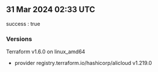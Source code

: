 ## 31 Mar 2024 02:33 UTC

success : true

### Versions

Terraform v1.6.0
on linux_amd64
+ provider registry.terraform.io/hashicorp/alicloud v1.219.0

